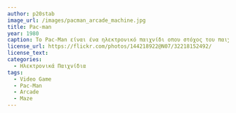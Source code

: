 ```yaml
---
author: p20stab
image_url: /images/pacman_arcade_machine.jpg
title: Pac-man
year: 1980
caption: Το Pac-Man είναι ένα ηλεκτρονικό παιχνίδι οπου στόχος του παιχνιδιού είναι να φάτε τις κουκκίδες του λαβύρινθου χωρίς να σε πιάσουν τα τέσσερα φαντάσματα.
license_url: https://flickr.com/photos/144218922@N07/32218152492/
license_text: 
categories:
  - Ηλεκτρονικά Παιχνίδια
tags:
  - Video Game
  - Pac-Man
  - Arcade
  - Maze
---
```

